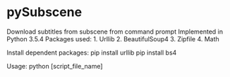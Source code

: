 # pySubscene
Download subtitles from subscene from command prompt
Implemented in Python 3.5.4
Packages used:
    1. Urllib
    2. BeautifulSoup4
    3. Zipfile
    4. Math
    
Install dependent packages:
    pip install urllib
    pip install bs4
    
Usage:
   python [script_file_name]

